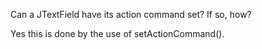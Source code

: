 Can a JTextField have its action command set? If so, how?

Yes this is done by the use of setActionCommand().
